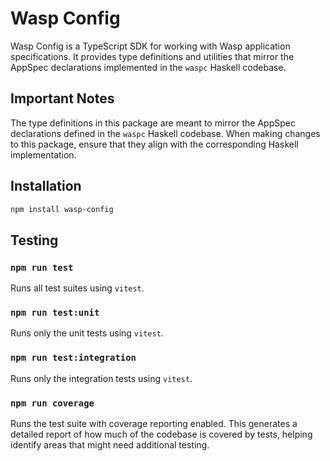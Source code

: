 # Wasp Config

Wasp Config is a TypeScript SDK for working with Wasp application specifications. It provides type definitions and utilities that mirror the AppSpec declarations implemented in the `waspc` Haskell codebase.

## Important Notes

The type definitions in this package are meant to mirror the AppSpec declarations defined in the `waspc` Haskell codebase. When making changes to this package, ensure that they align with the corresponding Haskell implementation.

## Installation

```bash
npm install wasp-config
```

## Testing 

### `npm run test`

Runs all test suites using `vitest`. 

### `npm run test:unit`

Runs only the unit tests using `vitest`. 

### `npm run test:integration`

Runs only the integration tests using `vitest`. 

### `npm run coverage`

Runs the test suite with coverage reporting enabled. This generates a detailed report of how much of the codebase is covered by tests, helping identify areas that might need additional testing.